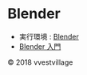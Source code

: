 # Blender

* 実行環境 : [Blender](https://www.blender.org/) 
* [Blender 入門](https://github.com/vvestvillage/Blender/tree/master/introduction)

© 2018 vvestvillage

